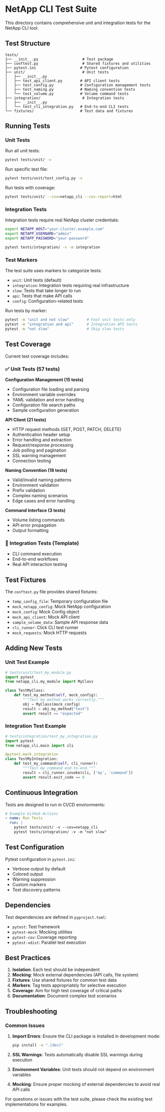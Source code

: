 # NetApp CLI Test Suite

This directory contains comprehensive unit and integration tests for the NetApp CLI tool.

## Test Structure

```
tests/
├── __init__.py                    # Test package
├── conftest.py                    # Shared fixtures and utilities
├── pytest.ini                    # Pytest configuration
├── unit/                          # Unit tests
│   ├── __init__.py
│   ├── test_api_client.py        # API client tests
│   ├── test_config.py            # Configuration management tests
│   ├── test_naming.py            # Naming convention tests
│   └── test_volume.py            # Volume command tests
├── integration/                   # Integration tests
│   ├── __init__.py
│   └── test_cli_integration.py   # End-to-end CLI tests
└── fixtures/                     # Test data and fixtures
```

## Running Tests

### Unit Tests

Run all unit tests:

```bash
pytest tests/unit/ -v
```

Run specific test file:

```bash
pytest tests/unit/test_config.py -v
```

Run tests with coverage:

```bash
pytest tests/unit/ --cov=netapp_cli --cov-report=html
```

### Integration Tests

Integration tests require real NetApp cluster credentials:

```bash
export NETAPP_HOST="your-cluster.example.com"
export NETAPP_USERNAME="admin"
export NETAPP_PASSWORD="your-password"

pytest tests/integration/ -v -m integration
```

### Test Markers

The test suite uses markers to categorize tests:

- `unit`: Unit tests (default)
- `integration`: Integration tests requiring real infrastructure
- `slow`: Tests that take longer to run
- `api`: Tests that make API calls
- `config`: Configuration-related tests

Run tests by marker:

```bash
pytest -m "unit and not slow"        # Fast unit tests only
pytest -m "integration and api"      # Integration API tests
pytest -m "not slow"                 # Skip slow tests
```

## Test Coverage

Current test coverage includes:

### ✅ Unit Tests (57 tests)

**Configuration Management (15 tests)**

- Configuration file loading and parsing
- Environment variable overrides
- YAML validation and error handling
- Configuration file search paths
- Sample configuration generation

**API Client (21 tests)**

- HTTP request methods (GET, POST, PATCH, DELETE)
- Authentication header setup
- Error handling and extraction
- Request/response processing
- Job polling and pagination
- SSL warning management
- Connection testing

**Naming Convention (18 tests)**

- Valid/invalid naming patterns
- Environment validation
- Prefix validation
- Complex naming scenarios
- Edge cases and error handling

**Command Interface (3 tests)**

- Volume listing commands
- API error propagation
- Output formatting

### 🚧 Integration Tests (Template)

- CLI command execution
- End-to-end workflows
- Real API interaction testing

## Test Fixtures

The `conftest.py` file provides shared fixtures:

- `temp_config_file`: Temporary configuration file
- `mock_netapp_config`: Mock NetApp configuration
- `mock_config`: Mock Config object
- `mock_api_client`: Mock API client
- `sample_volume_data`: Sample API response data
- `cli_runner`: Click CLI test runner
- `mock_requests`: Mock HTTP requests

## Adding New Tests

### Unit Test Example

```python
# tests/unit/test_my_module.py
import pytest
from netapp_cli.my_module import MyClass

class TestMyClass:
    def test_my_method(self, mock_config):
        """Test my method works correctly."""
        obj = MyClass(mock_config)
        result = obj.my_method("test")
        assert result == "expected"
```

### Integration Test Example

```python
# tests/integration/test_my_integration.py
import pytest
from netapp_cli.main import cli

@pytest.mark.integration
class TestMyIntegration:
    def test_my_command(self, cli_runner):
        """Test my command end-to-end."""
        result = cli_runner.invoke(cli, ['my', 'command'])
        assert result.exit_code == 0
```

## Continuous Integration

Tests are designed to run in CI/CD environments:

```yaml
# Example GitHub Actions
- name: Run Tests
  run: |
    pytest tests/unit/ -v --cov=netapp_cli
    pytest tests/integration/ -v -m "not slow"
```

## Test Configuration

Pytest configuration in `pytest.ini`:

- Verbose output by default
- Colored output
- Warning suppression
- Custom markers
- Test discovery patterns

## Dependencies

Test dependencies are defined in `pyproject.toml`:

- `pytest`: Test framework
- `pytest-mock`: Mocking utilities
- `pytest-cov`: Coverage reporting
- `pytest-xdist`: Parallel test execution

## Best Practices

1. **Isolation**: Each test should be independent
2. **Mocking**: Mock external dependencies (API calls, file system)
3. **Fixtures**: Use shared fixtures for common test data
4. **Markers**: Tag tests appropriately for selective execution
5. **Coverage**: Aim for high test coverage of critical paths
6. **Documentation**: Document complex test scenarios

## Troubleshooting

### Common Issues

1. **Import Errors**: Ensure the CLI package is installed in development mode:

   ```bash
   pip install -e ".[dev]"
   ```

2. **SSL Warnings**: Tests automatically disable SSL warnings during execution

3. **Environment Variables**: Unit tests should not depend on environment variables

4. **Mocking**: Ensure proper mocking of external dependencies to avoid real API calls

For questions or issues with the test suite, please check the existing test implementations for examples.
